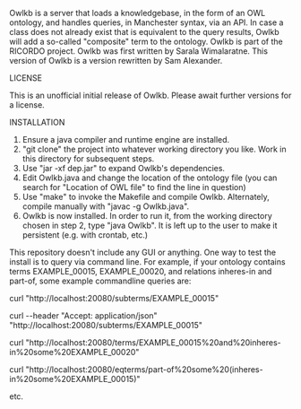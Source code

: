 Owlkb is a server that loads a knowledgebase, in the form of an OWL ontology,
and handles queries, in Manchester syntax, via an API.  In case a class does not already
exist that is equivalent to the query results, Owlkb will add a so-called "composite" term
to the ontology.  Owlkb is part of the RICORDO project.  Owlkb was first written by
Sarala Wimalaratne.  This version of Owlkb is a version rewritten by Sam Alexander.

LICENSE

This is an unofficial initial release of Owlkb.
Please await further versions for a license.

INSTALLATION

1. Ensure a java compiler and runtime engine are installed.
2. "git clone" the project into whatever working directory you like.  Work in this directory for subsequent steps.
3. Use "jar -xf dep.jar" to expand Owlkb's dependencies.
4. Edit Owlkb.java and change the location of the ontology file
   (you can search for "Location of OWL file" to find the line in question)
5. Use "make" to invoke the Makefile and compile Owlkb.  Alternately, compile manually with "javac -g Owlkb.java".
6. Owlkb is now installed.  In order to run it, from the working directory chosen in step 2, type "java Owlkb".
   It is left up to the user to make it persistent (e.g. with crontab, etc.)

This repository doesn't include any GUI or anything.  One way to test the install is to query via command line.
For example, if your ontology contains terms EXAMPLE_00015, EXAMPLE_00020, and relations inheres-in and part-of,
some example commandline queries are:

curl "http://localhost:20080/subterms/EXAMPLE_00015"

curl --header "Accept: application/json" "http://localhost:20080/subterms/EXAMPLE_00015"

curl "http://localhost:20080/terms/EXAMPLE_00015%20and%20inheres-in%20some%20EXAMPLE_00020"

curl "http://localhost:20080/eqterms/part-of%20some%20(inheres-in%20some%20EXAMPLE_00015)"

etc.

